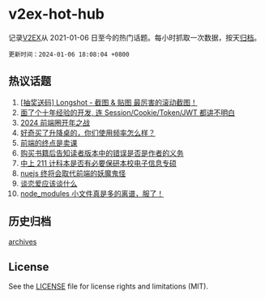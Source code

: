 # v2ex-hot-hub

 记录[V2EX](https://www.v2ex.com/)从 2021-01-06 日至今的热门话题。每小时抓取一次数据，按天[归档](archives)。

`更新时间：2024-01-06 18:08:04 +0800`

## 热议话题

1. [[抽奖送码] Longshot - 截图 & 贴图 最厉害的滚动截图！](https://www.v2ex.com/t/1006341)
1. [面了个十年经验的开发, 连 Session/Cookie/Token/JWT 都讲不明白](https://www.v2ex.com/t/1006401)
1. [2024 前端圈开年之战](https://www.v2ex.com/t/1006336)
1. [好奇买了升降桌的，你们使用频率怎么样？](https://www.v2ex.com/t/1006295)
1. [前端的终点是卖课](https://www.v2ex.com/t/1006330)
1. [购买书籍后告知读者版本中的错误是否是作者的义务](https://www.v2ex.com/t/1006332)
1. [中上 211 计科本是否有必要保研本校电子信息专硕](https://www.v2ex.com/t/1006334)
1. [nuejs 终将会取代前端的妖魔鬼怪](https://www.v2ex.com/t/1006306)
1. [谈恋爱应该谈什么](https://www.v2ex.com/t/1006267)
1. [node_modules 小文件真是多的离谱，服了！](https://www.v2ex.com/t/1006362)

## 历史归档

[archives](archives)

## License

See the [LICENSE](LICENSE) file for license rights and limitations (MIT).

